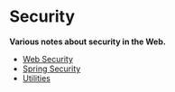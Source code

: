 # Security

**Various notes about security in the Web.**

* [Web Security](./web_security/web_security.md)
* [Spring Security](./spring_security/spring_security.md)
* [Utilities](./utils/utils.md)
